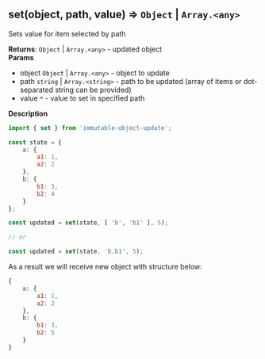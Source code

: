 <a name="set"></a>

## set(object, path, value) ⇒ <code>Object</code> \| <code>Array.&lt;any&gt;</code>
Sets value for item selected by path

**Returns**: <code>Object</code> \| <code>Array.&lt;any&gt;</code> - updated object  
**Params**

- object <code>Object</code> | <code>Array.&lt;any&gt;</code> - object to update
- path <code>string</code> | <code>Array.&lt;string&gt;</code> - path to be updated(array of items or dot-separated string can be provided)
- value <code>\*</code> - value to set in specified path



**Description**

```jsimport { set } from 'immutable-object-update';const state = {    a: {        a1: 1,        a2: 2    },    b: {        b1: 3,        b2: 4    }};const updated = set(state, [ 'b', 'b1' ], 5);// orconst updated = set(state, 'b.b1', 5);```As a result we will receive new object with structure below:```js{    a: {        a1: 1,        a2: 2    },    b: {        b1: 3,        b2: 5    }}```